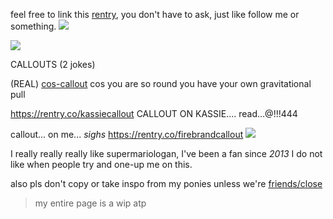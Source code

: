 feel free to link this [rentry](https://rentry.co/didinponytown
), you don't have to ask, just like follow me or something. ![](https://64.media.tumblr.com/6133fcb8c1f023d891804a6be9dd7e9e/4149a1d35ab9816c-62/s75x75_c1/69b01498d6432c16ec0e2de5fc1b47d1d38d875e.gifv)

![](https://64.media.tumblr.com/da194f4a8671a9eb2888cae19083c0f2/a2aa2902940d7ed4-12/s2048x3072/78264d9eb78bb4bfc07df14739dbb9df77a8ff7e.pnj)

CALLOUTS (2 jokes)

(REAL) [cos-callout](https://rentry.co/imslimshady) cos you are so round you have your own gravitational pull

https://rentry.co/kassiecallout CALLOUT ON KASSIE.... read...@!!!444

callout... on me... *sighs* https://rentry.co/firebrandcallout
![](https://64.media.tumblr.com/e5bf3e3340ee21c5083a976e9c95e1b6/a2aa2902940d7ed4-04/s2048x3072/2bb4ec9758665a1d925983993da28aa820426e12.pnj)

I really really really like supermariologan, I've been a fan since *2013* I do not like when people try and one-up me on this.

also pls don't copy or take inspo from my ponies unless we're [friends/close](https://rentry.co/closefriendslist)

>my entire page is a wip atp
